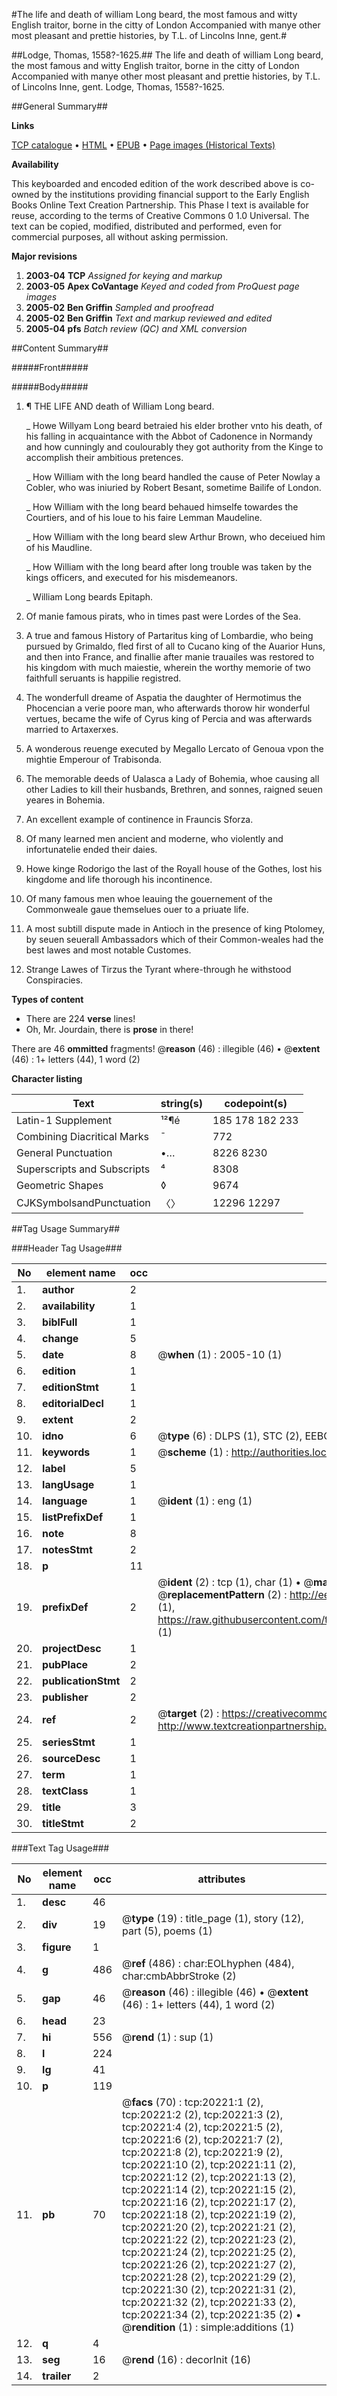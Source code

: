 #The life and death of william Long beard, the most famous and witty English traitor, borne in the citty of London Accompanied with manye other most pleasant and prettie histories, by T.L. of Lincolns Inne, gent.#

##Lodge, Thomas, 1558?-1625.##
The life and death of william Long beard, the most famous and witty English traitor, borne in the citty of London Accompanied with manye other most pleasant and prettie histories, by T.L. of Lincolns Inne, gent.
Lodge, Thomas, 1558?-1625.

##General Summary##

**Links**

[TCP catalogue](http://www.ota.ox.ac.uk/tcp/)  • 
[HTML](http://tei.it.ox.ac.uk/tcp/Texts-HTML/free/A06/A06168.html)  • 
[EPUB](http://tei.it.ox.ac.uk/tcp/Texts-EPUB/free/A06/A06168.epub) • 
[Page images (Historical Texts)](https://data.historicaltexts.jisc.ac.uk/view?pubId=eebo-99854777e&pageId=eebo-99854777e-20221-1)

**Availability**

This keyboarded and encoded edition of the
	       work described above is co-owned by the institutions
	       providing financial support to the Early English Books
	       Online Text Creation Partnership. This Phase I text is
	       available for reuse, according to the terms of Creative
	       Commons 0 1.0 Universal. The text can be copied,
	       modified, distributed and performed, even for
	       commercial purposes, all without asking permission.

**Major revisions**

1. __2003-04__ __TCP__ *Assigned for keying and markup*
1. __2003-05__ __Apex CoVantage__ *Keyed and coded from ProQuest page images*
1. __2005-02__ __Ben Griffin__ *Sampled and proofread*
1. __2005-02__ __Ben Griffin__ *Text and markup reviewed and edited*
1. __2005-04__ __pfs__ *Batch review (QC) and XML conversion*

##Content Summary##

#####Front#####

#####Body#####

1. ¶ THE LIFE AND death of William Long beard.

    _ Howe Willyam Long beard betraied his elder brother vnto his death, of his falling in acquaintance with the Abbot of Cadonence in Normandy and how cunningly and coulourably they got authority from the Kinge to accomplish their ambitious pretences.

    _ How William with the long beard handled the cause of Peter Nowlay a Cobler, who was iniuried by Robert Besant, sometime Bailife of London.

    _ How William with the long beard behaued himselfe towardes the Courtiers, and of his loue to his faire Lemman Maudeline.

    _ How William with the long beard slew Arthur Brown, who deceiued him of his Maudline.

    _ How William with the long beard after long trouble was taken by the kings officers, and executed for his misdemeanors.

    _ William Long beards Epitaph.

1. Of manie famous pirats, who in times past were Lordes of the Sea.

1. A true and famous History of Partaritus king of Lombardie, who being pursued by Grimaldo, fled first of all to Cucano king of the Auarior Huns, and then into France, and finallie after manie trauailes was restored to his kingdom with much maiestie, wherein the worthy memorie of two faithfull seruants is happilie registred.

1. The wonderfull dreame of Aspatia the daughter of Hermotimus the Phocencian a verie poore man, who afterwards thorow hir wonderful vertues, became the wife of Cyrus king of Percia and was afterwards married to Artaxerxes.

1. A wonderous reuenge executed by Megallo Lercato of Genoua vpon the mightie Emperour of Trabisonda.

1. The memorable deeds of Ualasca a Lady of Bohemia, whoe causing all other Ladies to kill their husbands, Brethren, and sonnes, raigned seuen yeares in Bohemia.

1. An excellent example of continence in Frauncis Sforza.

1. Of many learned men ancient and moderne, who violently and infortunatelie ended their daies.

1. Howe kinge Rodorigo the last of the Royall house of the Gothes, lost his kingdome and life thorough his incontinence.

1. Of many famous men whoe leauing the gouernement of the Commonweale gaue themselues ouer to a priuate life.

1. A most subtill dispute made in Antioch in the presence of king Ptolomey, by seuen seuerall Ambassadors which of their Common-weales had the best lawes and most notable Customes.

1. Strange Lawes of Tirzus the Tyrant where-through he withstood Conspiracies.

**Types of content**

  * There are 224 **verse** lines!
  * Oh, Mr. Jourdain, there is **prose** in there!

There are 46 **ommitted** fragments! 
 @__reason__ (46) : illegible (46)  •  @__extent__ (46) : 1+ letters (44), 1 word (2)

**Character listing**


|Text|string(s)|codepoint(s)|
|---|---|---|
|Latin-1 Supplement|¹²¶é|185 178 182 233|
|Combining             Diacritical Marks|̄|772|
|General Punctuation|•…|8226 8230|
|Superscripts             and Subscripts|⁴|8308|
|Geometric Shapes|◊|9674|
|CJKSymbolsandPunctuation|〈〉|12296 12297|

##Tag Usage Summary##

###Header Tag Usage###

|No|element name|occ|attributes|
|---|---|---|---|
|1.|__author__|2||
|2.|__availability__|1||
|3.|__biblFull__|1||
|4.|__change__|5||
|5.|__date__|8| @__when__ (1) : 2005-10 (1)|
|6.|__edition__|1||
|7.|__editionStmt__|1||
|8.|__editorialDecl__|1||
|9.|__extent__|2||
|10.|__idno__|6| @__type__ (6) : DLPS (1), STC (2), EEBO-CITATION (1), PROQUEST (1), VID (1)|
|11.|__keywords__|1| @__scheme__ (1) : http://authorities.loc.gov/ (1)|
|12.|__label__|5||
|13.|__langUsage__|1||
|14.|__language__|1| @__ident__ (1) : eng (1)|
|15.|__listPrefixDef__|1||
|16.|__note__|8||
|17.|__notesStmt__|2||
|18.|__p__|11||
|19.|__prefixDef__|2| @__ident__ (2) : tcp (1), char (1)  •  @__matchPattern__ (2) : ([0-9\-]+):([0-9IVX]+) (1), (.+) (1)  •  @__replacementPattern__ (2) : http://eebo.chadwyck.com/downloadtiff?vid=$1&page=$2 (1), https://raw.githubusercontent.com/textcreationpartnership/Texts/master/tcpchars.xml#$1 (1)|
|20.|__projectDesc__|1||
|21.|__pubPlace__|2||
|22.|__publicationStmt__|2||
|23.|__publisher__|2||
|24.|__ref__|2| @__target__ (2) : https://creativecommons.org/publicdomain/zero/1.0/ (1), http://www.textcreationpartnership.org/docs/. (1)|
|25.|__seriesStmt__|1||
|26.|__sourceDesc__|1||
|27.|__term__|1||
|28.|__textClass__|1||
|29.|__title__|3||
|30.|__titleStmt__|2||


###Text Tag Usage###

|No|element name|occ|attributes|
|---|---|---|---|
|1.|__desc__|46||
|2.|__div__|19| @__type__ (19) : title_page (1), story (12), part (5), poems (1)|
|3.|__figure__|1||
|4.|__g__|486| @__ref__ (486) : char:EOLhyphen (484), char:cmbAbbrStroke (2)|
|5.|__gap__|46| @__reason__ (46) : illegible (46)  •  @__extent__ (46) : 1+ letters (44), 1 word (2)|
|6.|__head__|23||
|7.|__hi__|556| @__rend__ (1) : sup (1)|
|8.|__l__|224||
|9.|__lg__|41||
|10.|__p__|119||
|11.|__pb__|70| @__facs__ (70) : tcp:20221:1 (2), tcp:20221:2 (2), tcp:20221:3 (2), tcp:20221:4 (2), tcp:20221:5 (2), tcp:20221:6 (2), tcp:20221:7 (2), tcp:20221:8 (2), tcp:20221:9 (2), tcp:20221:10 (2), tcp:20221:11 (2), tcp:20221:12 (2), tcp:20221:13 (2), tcp:20221:14 (2), tcp:20221:15 (2), tcp:20221:16 (2), tcp:20221:17 (2), tcp:20221:18 (2), tcp:20221:19 (2), tcp:20221:20 (2), tcp:20221:21 (2), tcp:20221:22 (2), tcp:20221:23 (2), tcp:20221:24 (2), tcp:20221:25 (2), tcp:20221:26 (2), tcp:20221:27 (2), tcp:20221:28 (2), tcp:20221:29 (2), tcp:20221:30 (2), tcp:20221:31 (2), tcp:20221:32 (2), tcp:20221:33 (2), tcp:20221:34 (2), tcp:20221:35 (2)  •  @__rendition__ (1) : simple:additions (1)|
|12.|__q__|4||
|13.|__seg__|16| @__rend__ (16) : decorInit (16)|
|14.|__trailer__|2||
